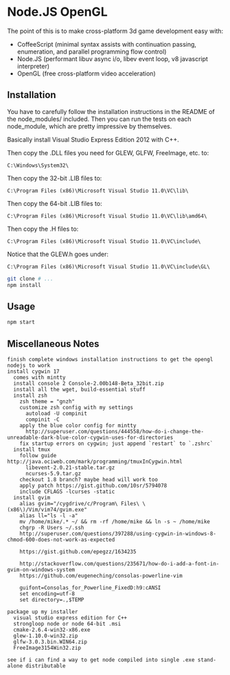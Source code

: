 # Node.JS OpenGL

The point of this is to make cross-platform 3d game development easy with:

* CoffeeScript (minimal syntax assists with continuation passing, enumeration, and parallel programming flow control)
* Node.JS (performant libuv async i/o, libev event loop, v8 javascript interpreter)
* OpenGL (free cross-platform video acceleration)

## Installation

You have to carefully follow the installation instructions in the README of the node_modules/ included.
Then you can run the tests on each node_module, which are pretty impressive by themselves.

Basically install Visual Studio Express Edition 2012 with C++.

Then copy the .DLL files you need for GLEW, GLFW, FreeImage, etc. to:

`C:\Windows\System32\`

Then copy the 32-bit .LIB files to: 

`C:\Program Files (x86)\Microsoft Visual Studio 11.0\VC\lib\`

Then copy the 64-bit .LIB files to: 

`C:\Program Files (x86)\Microsoft Visual Studio 11.0\VC\lib\amd64\`

Then copy the .H files to:

`C:\Program Files (x86)\Microsoft Visual Studio 11.0\VC\include\`

Notice that the GLEW.h goes under:

`C:\Program Files (x86)\Microsoft Visual Studio 11.0\VC\include\GL\`

```bash
git clone # ...
npm install
```

## Usage

```bash
npm start
```








## Miscellaneous Notes

```
finish complete windows installation instructions to get the opengl nodejs to work
install cygwin 17
  comes with mintty
  install console 2 Console-2.00b148-Beta_32bit.zip
  install all the wget, build-essential stuff
  install zsh
    zsh theme = "gnzh"
    customize zsh config with my settings
      autoload -U compinit
      compinit -C
    apply the blue color config for mintty 
      http://superuser.com/questions/444558/how-do-i-change-the-unreadable-dark-blue-color-cygwin-uses-for-directories
    fix startup errors on cygwin; just append `restart` to `.zshrc`
  install tmux
    follow guide http://java.ociweb.com/mark/programming/tmuxInCygwin.html
      libevent-2.0.21-stable.tar.gz
      ncurses-5.9.tar.gz
    checkout 1.8 branch? maybe head will work too
    apply patch https://gist.github.com/10sr/5794078
    include CFLAGS -lcurses -static
  install gvim
    alias gvim="/cygdrive/c/Program\ Files\ \(x86\)/Vim/vim74/gvim.exe"
    alias ll="ls -l -a"
    mv /home/mike/.* ~/ && rm -rf /home/mike && ln -s ~ /home/mike
    chgrp -R Users ~/.ssh
    http://superuser.com/questions/397288/using-cygwin-in-windows-8-chmod-600-does-not-work-as-expected
    
    https://gist.github.com/epegzz/1634235
    
    http://stackoverflow.com/questions/235671/how-do-i-add-a-font-in-gvim-on-windows-system
    https://github.com/eugeneching/consolas-powerline-vim
    
    guifont=Consolas_for_Powerline_FixedD:h9:cANSI
    set encoding=utf-8
    set directory=.,$TEMP

package up my installer
  visual studio express edition for C++
  strongloop node or node 64-bit .msi
  cmake-2.6.4-win32-x86.exe
  glew-1.10.0-win32.zip
  glfw-3.0.3.bin.WIN64.zip
  FreeImage3154Win32.zip

see if i can find a way to get node compiled into single .exe stand-alone distributable

```

